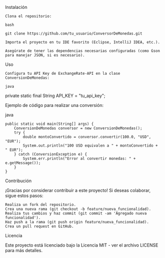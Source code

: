 Instalación

    Clona el repositorio:

    bash

    git clone https://github.com/tu_usuario/ConversorDeMonedas.git

    Importa el proyecto en tu IDE favorito (Eclipse, IntelliJ IDEA, etc.).

    Asegúrate de tener las dependencias necesarias configuradas (como Gson para manejar JSON, si es necesario).

Uso

    Configura tu API Key de ExchangeRate-API en la clase ConversionDeMonedas:

    java

private static final String API_KEY = "tu_api_key";

Ejemplo de código para realizar una conversión:

java

    public static void main(String[] args) {
        ConversionDeMonedas conversor = new ConversionDeMonedas();
        try {
            double montoConvertido = conversor.convertir(100.0, "USD", "EUR");
            System.out.println("100 USD equivalen a " + montoConvertido + " EUR");
        } catch (ConversionException e) {
            System.err.println("Error al convertir monedas: " + e.getMessage());
        }
    }

Contribución

¡Gracias por considerar contribuir a este proyecto! Si deseas colaborar, sigue estos pasos:

    Realiza un fork del repositorio.
    Crea una nueva rama (git checkout -b feature/nueva_funcionalidad).
    Realiza tus cambios y haz commit (git commit -am 'Agregado nueva funcionalidad').
    Haz push a la rama (git push origin feature/nueva_funcionalidad).
    Crea un pull request en GitHub.

Licencia

Este proyecto está licenciado bajo la Licencia MIT - ver el archivo LICENSE para más detalles.
